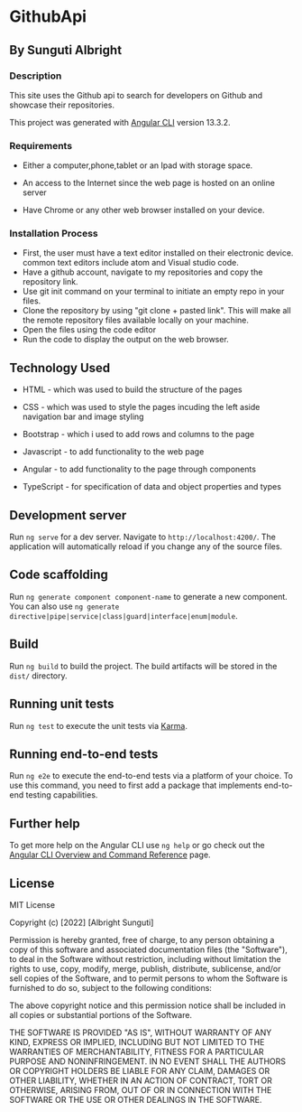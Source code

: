# GithubApi


## By Sunguti Albright

### Description
<p>This site uses the Github api to search for developers on Github and showcase their repositories.</p>

This project was generated with [Angular CLI](https://github.com/angular/angular-cli) version 13.3.2.

### Requirements
 
 * Either a computer,phone,tablet or an Ipad with storage space.
 
 * An access to the Internet since the web page is hosted on an online server
 * Have Chrome or any other web browser installed on your device.

  ### Installation Process
 
 * First, the user must have a text editor installed on their electronic device. common text editors include atom and Visual studio code.
 * Have a github account, navigate to my repositories and copy the repository link.
 * Use git init command on your terminal to initiate an empty repo in your files.
 * Clone the repository by using "git clone + pasted link". This will make all the remote repository files available locally on your machine.
 * Open the files using the code editor
 *  Run the code to display the output on the web browser.

 ## Technology Used
 * HTML - which was used to build the structure of the pages
 
 * CSS - which was used to style the pages incuding the left aside navigation bar and image styling

 * Bootstrap - which i used to add rows and columns to the page

 * Javascript - to add functionality to the web page

 * Angular - to add functionality to the page through components 

 * TypeScript - for specification of data and object properties and types

## Development server

Run `ng serve` for a dev server. Navigate to `http://localhost:4200/`. The application will automatically reload if you change any of the source files.

## Code scaffolding

Run `ng generate component component-name` to generate a new component. You can also use `ng generate directive|pipe|service|class|guard|interface|enum|module`.

## Build

Run `ng build` to build the project. The build artifacts will be stored in the `dist/` directory.

## Running unit tests

Run `ng test` to execute the unit tests via [Karma](https://karma-runner.github.io).

## Running end-to-end tests

Run `ng e2e` to execute the end-to-end tests via a platform of your choice. To use this command, you need to first add a package that implements end-to-end testing capabilities.

## Further help

To get more help on the Angular CLI use `ng help` or go check out the [Angular CLI Overview and Command Reference](https://angular.io/cli) page.

 ## License
 
 MIT License
 
 Copyright (c) [2022] [Albright Sunguti]
 
 Permission is hereby granted, free of charge, to any person obtaining a copy
 of this software and associated documentation files (the "Software"), to deal
 in the Software without restriction, including without limitation the rights
 to use, copy, modify, merge, publish, distribute, sublicense, and/or sell
 copies of the Software, and to permit persons to whom the Software is
 furnished to do so, subject to the following conditions:
 
 The above copyright notice and this permission notice shall be included in all
 copies or substantial portions of the Software.
 
 THE SOFTWARE IS PROVIDED "AS IS", WITHOUT WARRANTY OF ANY KIND, EXPRESS OR
 IMPLIED, INCLUDING BUT NOT LIMITED TO THE WARRANTIES OF MERCHANTABILITY,
 FITNESS FOR A PARTICULAR PURPOSE AND NONINFRINGEMENT. IN NO EVENT SHALL THE
 AUTHORS OR COPYRIGHT HOLDERS BE LIABLE FOR ANY CLAIM, DAMAGES OR OTHER
 LIABILITY, WHETHER IN AN ACTION OF CONTRACT, TORT OR OTHERWISE, ARISING FROM,
 OUT OF OR IN CONNECTION WITH THE SOFTWARE OR THE USE OR OTHER DEALINGS IN THE
 SOFTWARE.
 

